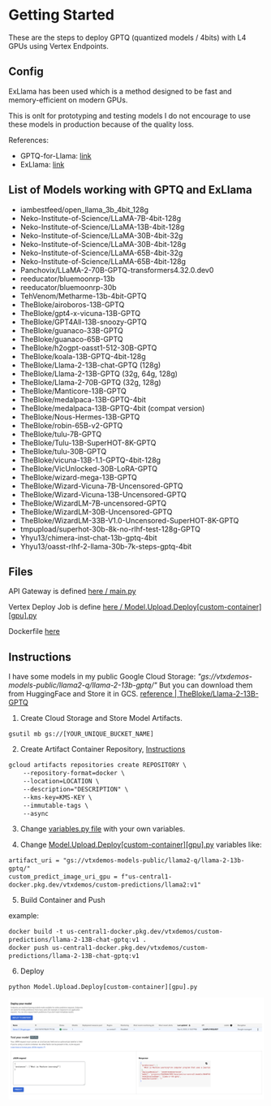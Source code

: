 # Getting Started
These are the steps to deploy GPTQ (quantized models / 4bits) with L4 GPUs using Vertex Endpoints.

## Config
ExLlama has been used which is a method designed to be fast and memory-efficient on modern GPUs.

This is onlt for prototyping and testing models I do not encourage to use these models in production because of the quality loss.

References:

- GPTQ-for-Llama: [link](https://github.com/qwopqwop200/GPTQ-for-LLaMa)
- ExLlama: [link](https://github.com/turboderp/exllama)

## List of Models working with GPTQ and ExLlama

- iambestfeed/open_llama_3b_4bit_128g
- Neko-Institute-of-Science/LLaMA-7B-4bit-128g
- Neko-Institute-of-Science/LLaMA-13B-4bit-128g
- Neko-Institute-of-Science/LLaMA-30B-4bit-32g
- Neko-Institute-of-Science/LLaMA-30B-4bit-128g
- Neko-Institute-of-Science/LLaMA-65B-4bit-32g
- Neko-Institute-of-Science/LLaMA-65B-4bit-128g
- Panchovix/LLaMA-2-70B-GPTQ-transformers4.32.0.dev0
- reeducator/bluemoonrp-13b
- reeducator/bluemoonrp-30b
- TehVenom/Metharme-13b-4bit-GPTQ
- TheBloke/airoboros-13B-GPTQ
- TheBloke/gpt4-x-vicuna-13B-GPTQ
- TheBloke/GPT4All-13B-snoozy-GPTQ
- TheBloke/guanaco-33B-GPTQ
- TheBloke/guanaco-65B-GPTQ
- TheBloke/h2ogpt-oasst1-512-30B-GPTQ
- TheBloke/koala-13B-GPTQ-4bit-128g
- TheBloke/Llama-2-13B-chat-GPTQ (128g)
- TheBloke/Llama-2-13B-GPTQ (32g, 64g, 128g)
- TheBloke/Llama-2-70B-GPTQ (32g, 128g)
- TheBloke/Manticore-13B-GPTQ
- TheBloke/medalpaca-13B-GPTQ-4bit
- TheBloke/medalpaca-13B-GPTQ-4bit (compat version)
- TheBloke/Nous-Hermes-13B-GPTQ
- TheBloke/robin-65B-v2-GPTQ
- TheBloke/tulu-7B-GPTQ
- TheBloke/Tulu-13B-SuperHOT-8K-GPTQ
- TheBloke/tulu-30B-GPTQ
- TheBloke/vicuna-13B-1.1-GPTQ-4bit-128g
- TheBloke/VicUnlocked-30B-LoRA-GPTQ
- TheBloke/wizard-mega-13B-GPTQ
- TheBloke/Wizard-Vicuna-7B-Uncensored-GPTQ
- TheBloke/Wizard-Vicuna-13B-Uncensored-GPTQ
- TheBloke/WizardLM-7B-uncensored-GPTQ
- TheBloke/WizardLM-30B-Uncensored-GPTQ
- TheBloke/WizardLM-33B-V1.0-Uncensored-SuperHOT-8K-GPTQ
- tmpupload/superhot-30b-8k-no-rlhf-test-128g-GPTQ
- Yhyu13/chimera-inst-chat-13b-gptq-4bit
- Yhyu13/oasst-rlhf-2-llama-30b-7k-steps-gptq-4bit

## Files

API Gateway is defined [here / main.py](https://github.com/jchavezar/vertex-ai-samples/blob/main/gen_ai/llama2-q%7Cvertex/main.py)

Vertex Deploy Job is define [here / Model.Upload.Deploy[custom-container][gpu].py](https://github.com/jchavezar/vertex-ai-samples/blob/main/gen_ai/llama2-q%7Cvertex/Model.Upload.Deploy%5Bcustom-container%5D%5Bgpu%5D.py)

Dockerfile [here](https://github.com/jchavezar/vertex-ai-samples/blob/main/gen_ai/llama2-q%7Cvertex/Dockerfile)

## Instructions

I have some models in my public Google Cloud Storage: *"gs://vtxdemos-models-public/llama2-q/llama-2-13b-gptq/"*
But you can download them from HuggingFace and Store it in GCS. [reference | TheBloke/Llama-2-13B-GPTQ](https://huggingface.co/TheBloke/Llama-2-13B-GPTQ)

1. Create Cloud Storage and Store Model Artifacts.
```
gsutil mb gs://[YOUR_UNIQUE_BUCKET_NAME]
```

2. Create Artifact Container Repository, [Instructions](https://cloud.google.com/artifact-registry/docs/repositories/create-repos#create-gcloud)
```
gcloud artifacts repositories create REPOSITORY \
    --repository-format=docker \
    --location=LOCATION \
    --description="DESCRIPTION" \
    --kms-key=KMS-KEY \
    --immutable-tags \
    --async
```

3. Change [variables.py file](https://github.com/jchavezar/vertex-ai-samples/blob/main/gen_ai/llama2-q%7Cvertex/variables.py) with your own variables.

4. Change [Model.Upload.Deploy[custom-container][gpu].py](https://github.com/jchavezar/vertex-ai-samples/blob/main/gen_ai/llama2-q%7Cvertex/Model.Upload.Deploy%5Bcustom-container%5D%5Bgpu%5D.py) variables like:

```
artifact_uri = "gs://vtxdemos-models-public/llama2-q/llama-2-13b-gptq/"
custom_predict_image_uri_gpu = f"us-central1-docker.pkg.dev/vtxdemos/custom-predictions/llama2:v1"
```

5. Build Container and Push

example:
```
docker build -t us-central1-docker.pkg.dev/vtxdemos/custom-predictions/llama-2-13B-chat-gptq:v1 .
docker push us-central1-docker.pkg.dev/vtxdemos/custom-predictions/llama-2-13B-chat-gptq:v1
```

6. Deploy

```
python Model.Upload.Deploy[custom-container][gpu].py
```

![Vertex Llama2 Q](images/llama2-13b-vertex.png)